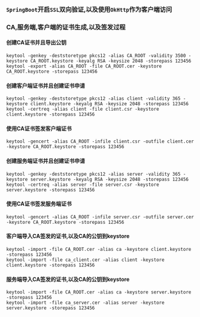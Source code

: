 ### `SpringBoot`开启`SSL`双向验证,以及使用`OkHttp`作为客户端访问

### CA,服务端,客户端的证书生成,以及签发过程

#### 创建CA证书并且导出公钥
    keytool -genkey -deststoretype pkcs12 -alias CA_ROOT -validity 3500 -keystore CA_ROOT.keystore -keyalg RSA -keysize 2048 -storepass 123456
    keytool -export -alias CA_ROOT -file CA_ROOT.cer -keystore CA_ROOT.keystore -storepass 123456

#### 创建客户端证书并且创建证书申请
    keytool -genkey -deststoretype pkcs12 -alias client -validity 365 -keystore client.keystore -keyalg RSA -keysize 2048 -storepass 123456
    keytool -certreq -alias client -file client.csr -keystore client.keystore -storepass 123456

#### 使用CA证书签发客户端证书
    keytool -gencert -alias CA_ROOT -infile client.csr -outfile client.cer -keystore CA_ROOT.keystore -storepass 123456

#### 创建服务端证书并且创建证书申请
    keytool -genkey -deststoretype pkcs12 -alias server -validity 365 -keystore server.keystore -keyalg RSA -keysize 2048 -storepass 123456
    keytool -certreq -alias server -file server.csr -keystore server.keystore -storepass 123456

#### 使用CA证书签发服务端证书
    keytool -gencert -alias CA_ROOT -infile server.csr -outfile server.cer -keystore CA_ROOT.keystore -storepass 123456

#### 客户端导入CA签发的证书,以及CA的公钥到keystore
    keytool -import -file CA_ROOT.cer -alias ca -keystore client.keystore -storepass 123456
    keytool -import -file ca_client.cer -alias client -keystore client.keystore -storepass 123456

#### 服务端导入CA签发的证书,以及CA的公钥到keystore
    keytool -import -file CA_ROOT.cer -alias ca -keystore server.keystore -storepass 123456
    keytool -import -file ca_server.cer -alias server -keystore server.keystore -storepass 123456

	